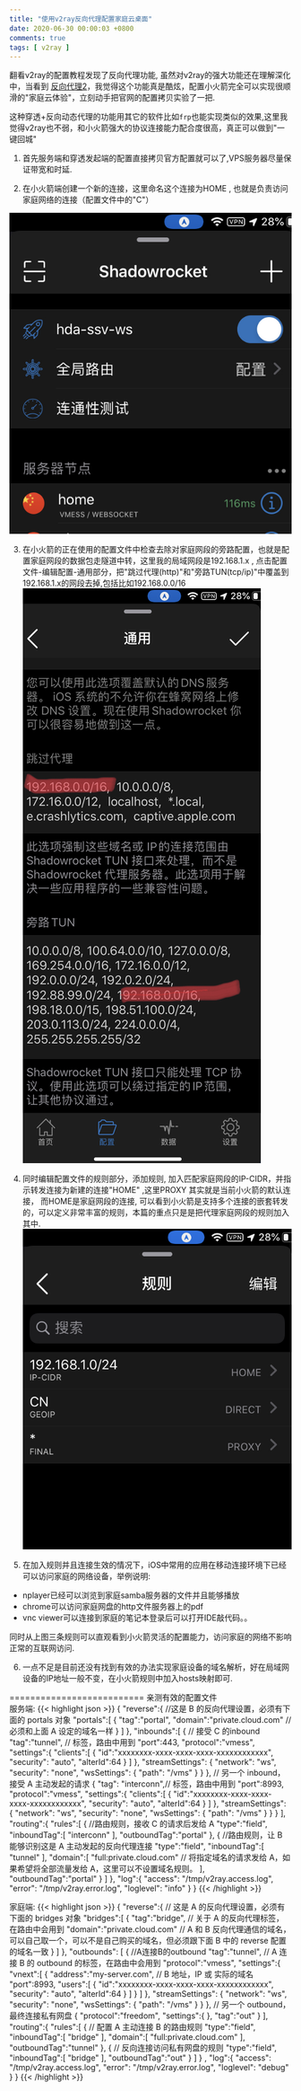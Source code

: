 ```yaml
---
title: "使用v2ray反向代理配置家庭云桌面"
date: 2020-06-30 00:00:03 +0800
comments: true
tags: [ v2ray ]
---
```


<!--more-->

翻看v2ray的配置教程发现了反向代理功能, 虽然对v2ray的强大功能还在理解深化中，当看到 [反向代理2](https://guide.v2fly.org/app/reverse2.html)，我觉得这个功能真是酷炫，配置小火箭完全可以实现很顺滑的"家庭云体验"，立刻动手把官网的配置拷贝实验了一把.

这种穿透+反向动态代理的功能用其它的软件比如`frp`也能实现类似的效果,这里我觉得v2ray也不弱，和小火箭强大的协议连接能力配合度很高，真正可以做到"一键回城"


1. 首先服务端和穿透发起端的配置直接拷贝官方配置就可以了,VPS服务器尽量保证带宽和时延.

2. 在小火箭端创建一个新的连接，这里命名这个连接为HOME , 也就是负责访问家庭网络的连接（配置文件中的"C"）

![](/images/reverse1.png)

3. 在小火箭的正在使用的配置文件中检查去除对家庭网段的旁路配置，也就是配置家庭网段的数据包走隧道中转，这里我的局域网段是192.168.1.x ,
点击配置文件-编辑配置-通用部分，把"跳过代理(http)"和"旁路TUN(tcp/ip)"中覆盖到192.168.1.x的网段去掉,包括比如192.168.0.0/16
![](/images/reverse3.png)

4. 同时编辑配置文件的规则部分，添加规则, 加入匹配家庭网段的IP-CIDR，并指示转发连接为新建的连接"HOME" ,这里PROXY 其实就是当前小火箭的默认连接，
而HOME是家庭网段的连接, 可以看到小火箭是支持多个连接的嵌套转发的，可以定义非常丰富的规则，本篇的重点只是是把代理家庭网段的规则加入其中.
![](/images/reverse2.png)


5. 在加入规则并且连接生效的情况下，iOS中常用的应用在移动连接环境下已经可以访问家庭的网络设备，举例说明:
 - nplayer已经可以浏览到家庭samba服务器的文件并且能够播放
 - chrome可以访问家庭网盘的http文件服务器上的pdf
 - vnc viewer可以连接到家庭的笔记本登录后可以打开IDE敲代码。。  

  同时从上图三条规则可以直观看到小火箭灵活的配置能力，访问家庭的网络不影响正常的互联网访问.


6. 一点不足是目前还没有找到有效的办法实现家庭设备的域名解析，好在局域网设备的IP地址一般不变，在小火箭规则中加入hosts映射即可.

========================== 亲测有效的配置文件   
服务端:
{{< highlight json >}}
{
  "reverse":{  //这是 B 的反向代理设置，必须有下面的 portals 对象
    "portals":[
      {
        "tag":"portal",
        "domain":"private.cloud.com"        // 必须和上面 A 设定的域名一样
      }
    ]
  },
  "inbounds":[
    {
      // 接受 C 的inbound
      "tag":"tunnel", // 标签，路由中用到
      "port":443,
      "protocol":"vmess",
      "settings":{
        "clients":[
          {
            "id":"xxxxxxxx-xxxx-xxxx-xxxx-xxxxxxxxxxxx",
            "security": "auto",
            "alterId":64
          }
        ]
      },
      "streamSettings": {
        "network": "ws",
	    "security": "none",
        "wsSettings": {
	      "path": "/vms"
        }
      }
    },
    // 另一个 inbound，接受 A 主动发起的请求
    {
      "tag": "interconn",// 标签，路由中用到
      "port":8993,
      "protocol":"vmess",
      "settings":{
        "clients":[
          {
            "id":"xxxxxxxx-xxxx-xxxx-xxxx-xxxxxxxxxxxx",
            "security": "auto",
            "alterId":64
          }
        ]
      },
      "streamSettings": {
        "network": "ws",
	    "security": "none",
        "wsSettings": {
	      "path": "/vms"
        }
      }
    }
  ],
  "routing":{
    "rules":[
      {  //路由规则，接收 C 的请求后发给 A
        "type":"field",
        "inboundTag":[
          "interconn"
        ],
        "outboundTag":"portal"
      },
      {  //路由规则，让 B 能够识别这是 A 主动发起的反向代理连接
        "type":"field",
        "inboundTag":[
          "tunnel"
        ],
        "domain":[
          "full:private.cloud.com" // 将指定域名的请求发给 A，如果希望将全部流量发给 A，这里可以不设置域名规则。
        ],
        "outboundTag":"portal"
      }
    ]
  },
  "log":{
    "access": "/tmp/v2ray.access.log",
    "error": "/tmp/v2ray.error.log",
    "loglevel": "info"
  }
}
{{< /highlight >}}

家庭端:
{{< highlight json >}}
{
  "reverse":{
    // 这是 A 的反向代理设置，必须有下面的 bridges 对象
    "bridges":[
      {
        "tag":"bridge", // 关于 A 的反向代理标签，在路由中会用到
        "domain":"private.cloud.com" // A 和 B 反向代理通信的域名，可以自己取一个，可以不是自己购买的域名，但必须跟下面 B 中的 reverse 配置的域名一致
      }
    ]
  },
  "outbounds": [
    {
      //A连接B的outbound
      "tag":"tunnel", // A 连接 B 的 outbound 的标签，在路由中会用到
      "protocol":"vmess",
      "settings":{
        "vnext":[
          {
            "address":"my-server.com", // B 地址，IP 或 实际的域名
            "port":8993,
            "users":[
              {
                "id":"xxxxxxxx-xxxx-xxxx-xxxx-xxxxxxxxxxxx",
                "security": "auto",
                "alterId":64
              }
            ]
          }
        ]
      },
      "streamSettings": {
        "network": "ws",
        "security": "none",
        "wsSettings": {
          "path": "/vms"
        }
      }
    },
    // 另一个 outbound，最终连接私有网盘
    {
      "protocol":"freedom",
      "settings":{
      },
      "tag":"out"
    }
  ],
  "routing":{
    "rules":[
      {
        // 配置 A 主动连接 B 的路由规则
        "type":"field",
        "inboundTag":[
          "bridge"
        ],
        "domain":[
          "full:private.cloud.com"
        ],
        "outboundTag":"tunnel"
      },
      {
        // 反向连接访问私有网盘的规则
        "type":"field",
        "inboundTag":[
          "bridge"
        ],
        "outboundTag":"out"
      }
    ]
  }
  ,
  "log":{
    "access": "/tmp/v2ray.access.log",
    "error": "/tmp/v2ray.error.log",
    "loglevel": "debug"
  }
}
{{< /highlight >}}

